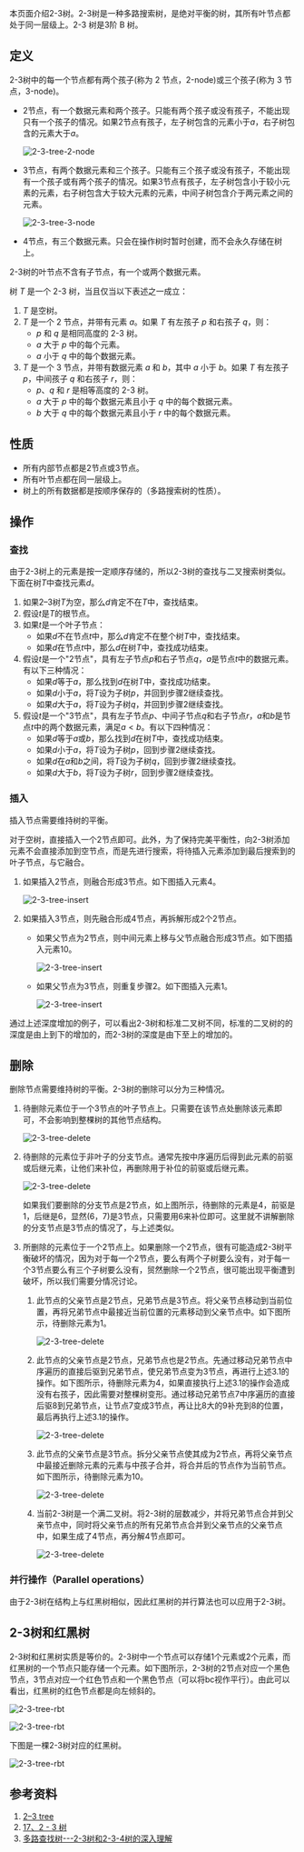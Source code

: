 本页面介绍2-3树。2-3树是一种多路搜索树，是绝对平衡的树，其所有叶节点都处于同一层级上。2-3 树是3阶 B 树。

## 定义

2-3树中的每一个节点都有两个孩子(称为 2 节点，2-node)或三个孩子(称为 3 节点，3-node)。

- 2节点，有一个数据元素和两个孩子。只能有两个孩子或没有孩子，不能出现只有一个孩子的情况。如果2节点有孩子，左子树包含的元素小于$a$，右子树包含的元素大于$a$。

  ![2-3-tree-2-node](images/2-3-tree-2-node.svg)

- 3节点，有两个数据元素和三个孩子。只能有三个孩子或没有孩子，不能出现有一个孩子或有两个孩子的情况。如果3节点有孩子，左子树包含小于较小元素的元素，右子树包含大于较大元素的元素，中间子树包含介于两元素之间的元素。

  
  
  ![2-3-tree-3-node](images/2-3-tree-3-node.svg)
  
- 4节点，有三个数据元素。只会在操作树时暂时创建，而不会永久存储在树上。

2-3树的叶节点不含有子节点，有一个或两个数据元素。

树 $T$ 是一个 2-3 树，当且仅当以下表述之一成立：

1. $T$ 是空树。
2. $T$ 是一个 2 节点，并带有元素 $a$。如果 $T$ 有左孩子 $p$ 和右孩子 $q$，则：
   - $p$ 和 $q$ 是相同高度的 2-3 树。
   - $a$ 大于 $p$ 中的每个元素。
   - $a$ 小于 $q$ 中的每个数据元素。
3. $T$ 是一个 3 节点，并带有数据元素 $a$ 和 $b$，其中 $a$ 小于 $b$。如果 $T$ 有左孩子 $p$，中间孩子 $q$ 和右孩子 $r$，则：
   - $p$、$q$ 和 $r$ 是相等高度的 2-3 树。
   - $a$ 大于 $p$ 中的每个数据元素且小于 $q$ 中的每个数据元素。
   - $b$ 大于 $q$ 中的每个数据元素且小于 $r$ 中的每个数据元素。

## 性质

- 所有内部节点都是2节点或3节点。
- 所有叶节点都在同一层级上。
- 树上的所有数据都是按顺序保存的（多路搜索树的性质）。

## 操作

### 查找

由于2-3树上的元素是按一定顺序存储的，所以2-3树的查找与二叉搜索树类似。下面在树$T$中查找元素$d$。

1. 如果2–3树$T$为空，那么$d$肯定不在$T$中，查找结束。
2. 假设$t$是$T$的根节点。
3. 如果$t$是一个叶子节点：
   - 如果$d$不在节点$t$中，那么$d$肯定不在整个树$T$中，查找结束。
   - 如果$d$在节点$t$中，那么$d$在树$T$中，查找成功结束。
4. 假设$t$是一个"2节点"，具有左子节点$p$和右子节点$q$，$a$是节点$t$中的数据元素。有以下三种情况：
   - 如果$d$等于$a$，那么找到$d$在树$T$中，查找成功结束。
   - 如果$d$小于$a$，将$T$设为子树$p$，并回到步骤2继续查找。
   - 如果$d$大于$a$，将$T$设为子树$q$，并回到步骤2继续查找。
5. 假设$t$是一个"3节点"，具有左子节点$p$、中间子节点$q$和右子节点$r$，$a$和$b$是节点$t$中的两个数据元素，满足$a<b$。有以下四种情况：
   - 如果$d$等于$a$或$b$，那么找到$d$在树$T$中，查找成功结束。
   - 如果$d$小于$a$，将$T$设为子树$p$，回到步骤2继续查找。
   - 如果$d$在$a$和$b$之间，将$T$设为子树$q$，回到步骤2继续查找。
   - 如果$d$大于$b$，将$T$设为子树$r$，回到步骤2继续查找。

### 插入

插入节点需要维持树的平衡。

对于空树，直接插入一个2节点即可。此外，为了保持完美平衡性，向2-3树添加元素不会直接添加到空节点，而是先进行搜索，将待插入元素添加到最后搜索到的叶子节点，与它融合。

1. 如果插入2节点，则融合形成3节点。如下图插入元素4。

   ![2-3-tree-insert](images/2-3-tree-insert-1.svg)

2. 如果插入3节点，则先融合形成4节点，再拆解形成2个2节点。

   - 如果父节点为2节点，则中间元素上移与父节点融合形成3节点。如下图插入元素10。

     ![2-3-tree-insert](images/2-3-tree-insert-2.svg)

   - 如果父节点为3节点，则重复步骤2。如下图插入元素1。

     ![2-3-tree-insert](images/2-3-tree-insert-3.svg)

通过上述深度增加的例子，可以看出2-3树和标准二叉树不同，标准的二叉树的的深度是由上到下的增加的，而2-3树的深度是由下至上的增加的。

## 删除

删除节点需要维持树的平衡。2-3树的删除可以分为三种情况。

1. 待删除元素位于一个3节点的叶子节点上。只需要在该节点处删除该元素即可，不会影响到整棵树的其他节点结构。

   ![2-3-tree-delete](images\2-3-tree-delete-1.svg)

2. 待删除的元素位于非叶子的分支节点。通常先按中序遍历后得到此元素的前驱或后继元素，让他们来补位，再删除用于补位的前驱或后继元素。

   ![2-3-tree-delete](images\2-3-tree-delete-2.svg)

   如果我们要删除的分支节点是2节点，如上图所示，待删除的元素是4，前驱是1，后继是6，显然$(6，7)$是3节点，只需要用6来补位即可。这里就不讲解删除的分支节点是3节点的情况了，与上述类似。

3. 所删除的元素位于一个2节点上。如果删除一个2节点，很有可能造成2-3树平衡破坏的情况，因为对于每一个2节点，要么有两个子树要么没有，对于每一个3节点要么有三个子树要么没有，贸然删除一个2节点，很可能出现平衡遭到破坏，所以我们需要分情况讨论。

   1. 此节点的父亲节点是2节点，兄弟节点是3节点。将父亲节点移动到当前位置，再将兄弟节点中最接近当前位置的元素移动到父亲节点中。如下图所示，待删除元素为1。
   
      ![2-3-tree-delete](images\2-3-tree-delete-3.svg)
   
   2. 此节点的父亲节点是2节点，兄弟节点也是2节点。先通过移动兄弟节点中序遍历的直接后驱到兄弟节点，使兄弟节点变为3节点，再进行上述3.1的操作。如下图所示，待删除元素为4，如果直接执行上述3.1的操作会造成没有右孩子，因此需要对整棵树变形。通过移动兄弟节点7中序遍历的直接后驱8到兄弟节点，让节点7变成3节点，再让比8大的9补充到8的位置，最后再执行上述3.1的操作。
   
      ![2-3-tree-delete](images\2-3-tree-delete-4.svg)
   
   3. 此节点的父亲节点是3节点。拆分父亲节点使其成为2节点，再将父亲节点中最接近删除元素的元素与中孩子合并，将合并后的节点作为当前节点。如下图所示，待删除元素为10。
   
      ![2-3-tree-delete](images\2-3-tree-delete-5.svg)
   
   4. 当前2-3树是一个满二叉树。将2-3树的层数减少，并将兄弟节点合并到父亲节点中，同时将父亲节点的所有兄弟节点合并到父亲节点的父亲节点中，如果生成了4节点，再分解4节点即可。
   
      ![2-3-tree-delete](images\2-3-tree-delete-6.svg)

### 并行操作（Parallel operations）

由于2-3树在结构上与红黑树相似，因此红黑树的并行算法也可以应用于2-3树。

## 2-3树和红黑树

2-3树和红黑树实质是等价的。2-3树中一个节点可以存储1个元素或2个元素，而红黑树的一个节点只能存储一个元素。如下图所示，2-3树的2节点对应一个黑色节点，3节点对应一个红色节点和一个黑色节点（可以将bc视作平行）。由此可以看出，红黑树的红色节点都是向左倾斜的。

![2-3-tree-rbt](images/2-3-tree-rbt-1.svg)

![2-3-tree-rbt](images/2-3-tree-rbt-2.svg)



下图是一棵2-3树对应的红黑树。

![2-3-tree-rbt](images/2-3-tree-rbt-3.svg)

## 参考资料

1. [2–3 tree](https://en.wikipedia.org/wiki/2%E2%80%933_tree)
1. [17、2 - 3 树](https://www.cnblogs.com/lidong422339/p/17306209.html)
1. [多路查找树---2-3树和2-3-4树的深入理解](https://www.cnblogs.com/lishanlei/p/10707791.html)




